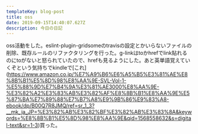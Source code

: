 ```yaml
---
templateKey: blog-post
title: oss
date: 2019-09-15T14:40:07.627Z
description: 今日の日記
---
```

oss活動をした。eslint-plugin-gridsomeのtravisの設定とかいらないファイルの削除、既存ルールのリファクタリングを行った。g-linkはtoかhrefでlink貼れるのにtoがないと怒られていたので、hrefも見るようにした。あと英単語覚えていくぞという気持ちでkindleで\[これ](https://www.amazon.co.jp/%E7%A9%B6%E6%A5%B5%E3%81%AE%E8%8B%B1%E5%8D%98%E8%AA%9E-SVL-Vol-1-%E5%88%9D%E7%B4%9A%E3%81%AE3000%E8%AA%9E-%E3%82%A2%E3%83%AB%E3%82%AF%E8%8B%B1%E8%AA%9E%E5%87%BA%E7%89%88%E7%B7%A8%E9%9B%86%E9%83%A8-ebook/dp/B00Q7R8JMQ/ref=sr_1_3?__mk_ja_JP=%E3%82%AB%E3%82%BF%E3%82%AB%E3%83%8A&keywords=%E8%8B%B1%E5%8D%98%E8%AA%9E&qid=1568558632&s=digital-text&sr=1-3)買った。

